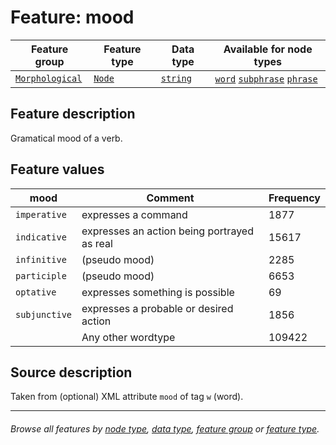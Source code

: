 # Feature: mood <a name="start"></a>

Feature group | Feature type | Data type | Available for node types
---  | --- | --- | ---
[`Morphological`](featuresbygroup.md#morphological-features) | [`Node`](featuresbyfeaturetype.md#node-features) | [`string`](featuresbydatatype.md#string-datatype) |  [`word`](featuresbynodetype.md#word-nodes) [`subphrase`](featuresbynodetype.md#subphrase-nodes) [`phrase`](featuresbynodetype.md#phrase-nodes)

## Feature description

Gramatical mood of a verb.

## Feature values 

mood | Comment | Frequency
--- | --- | ---
`imperative` | expresses a command | 1877
`indicative` | expresses an action being portrayed as real | 15617
`infinitive` | (pseudo mood) | 2285
`participle` | (pseudo mood) | 6653
`optative` | expresses something is possible | 69
`subjunctive` | expresses a probable or desired action | 1856
` ` | Any other wordtype | 109422

## Source description

Taken from (optional) XML attribute `mood` of tag `w` (word).

---
###### *Browse all features by [node type](featuresbynodetype.md#start), [data type](featuresbydatatype.md#start), [feature group](featuresbygroup.md#start) or [feature type](featuresbyfeaturetype.md#start).*

